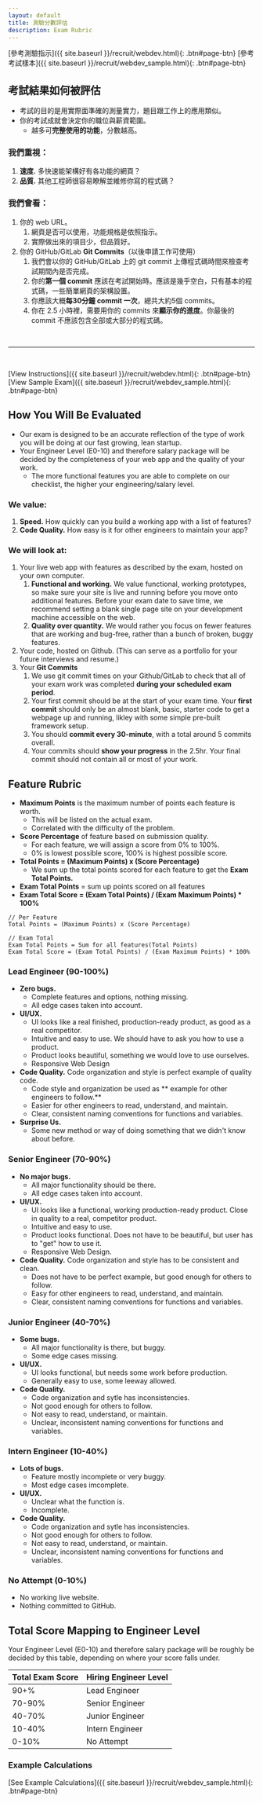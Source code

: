 ```yaml
---
layout: default
title: 測驗分數評估
description: Exam Rubric
---
```


[參考測驗指示]({{ site.baseurl }}/recruit/webdev.html){: .btn#page-btn}
[參考考試樣本]({{ site.baseurl }}/recruit/webdev_sample.html){: .btn#page-btn}

## 考試結果如何被評估
* 考試的目的是用實際面準確的測量實力，題目跟工作上的應用類似。
* 你的考試成就會決定你的職位與薪資範圍。
	* 越多可**完整使用的功能**，分數越高。

### 我們重視：
1. **速度.** 多快速能架構好有各功能的網頁？
1. **品質.** 其他工程師很容易瞭解並維修你寫的程式碼？

### 我們會看：
1. 你的 web URL。
	1. 網頁是否可以使用，功能規格是依照指示。
	1. 實際做出來的項目少，但品質好。
1. 你的 GitHub/GitLab **Git Commits**（以後申請工作可使用）
	1. 我們會以你的 GitHub/GitLab 上的 git commit 上傳程式碼時間來檢查考試期間內是否完成。
	1. 你的**第一個 commit** 應該在考試開始時。應該是幾乎空白，只有基本的程式碼，一些簡單網頁的架構設置。
	1. 你應該大概**每30分鐘 commit 一次**，總共大約5個 commits。
	1. 你在 2.5 小時裡，需要用你的 commits 來**顯示你的進度**。你最後的 commit 不應該包含全部或大部分的程式碼。

<br>

---

<br>

[View Instructions]({{ site.baseurl }}/recruit/webdev.html){: .btn#page-btn}
[View Sample Exam]({{ site.baseurl }}/recruit/webdev_sample.html){: .btn#page-btn}

## How You Will Be Evaluated
* Our exam is designed to be an accurate reflection of the type of work you will be doing at our fast growing, lean startup.
* Your Engineer Level (E0-10) and therefore salary package will be decided by the completeness of your web app and the quality of your work.
	* The more functional features you are able to complete on our checklist, the higher your engineering/salary level.

### We value:
1. **Speed.** How quickly can you build a working app with a list of features?
1. **Code Quality.** How easy is it for other engineers to maintain your app?

### We will look at:
1. Your live web app with features as described by the exam, hosted on your own computer.
	1. **Functional and working.** We value functional, working prototypes, so make sure your site is live and running before you move onto additional features. Before your exam date to save time, we recommend setting a blank single page site on your development machine accessible on the web. 
	1. **Quality over quantity.** We would rather you focus on fewer features that are working and bug-free, rather than a bunch of broken, buggy features. 
1. Your code, hosted on Github. (This can serve as a portfolio for your future interviews and resume.)
1. Your **Git Commits**
	1. We use git commit times on your Github/GitLab to check that all of your exam work was completed **during your scheduled exam period**.
	1. Your first commit should be at the start of your exam time. Your **first commit** should only be an almost blank, basic, starter code to get a webpage up and running, likley with some simple pre-built framework setup.
	1. You should **commit every 30-minute**, with a total around 5 commits overall.
	1. Your commits should **show your progress** in the 2.5hr. Your final commit should not contain all or most of your work. 

## Feature Rubric

* **Maximum Points** is the maximum number of points each feature is worth.
	* This will be listed on the actual exam.
	* Correlated with the difficulty of the problem.
* **Score Percentage** of feature based on submission quality.
	* For each feature, we will assign a score from 0% to 100%.
	* 0% is lowest possible score, 100% is highest possible score.
* **Total Points = (Maximum Points) x (Score Percentage)**
	* We sum up the total points scored for each feature to get the **Exam Total Points.**
* **Exam Total Points** = sum up points scored on all features
* **Exam Total Score = (Exam Total Points) / (Exam Maximum Points) * 100%**

```
// Per Feature
Total Points = (Maximum Points) x (Score Percentage)

// Exam Total
Exam Total Points = Sum for all features(Total Points)
Exam Total Score = (Exam Total Points) / (Exam Maximum Points) * 100%

```

### Lead Engineer (90-100%)
* **Zero bugs.**
	* Complete features and options, nothing missing.
	* All edge cases taken into account.
* **UI/UX.**
	* UI looks like a real finished, production-ready product, as good as a real competitor.
	* Intuitive and easy to use. We should have to ask you how to use a product.
	* Product looks beautiful, something we would love to use ourselves.
	* Responsive Web Design
* **Code Quality.** Code organization and style is perfect example of quality code.
	* Code style and organization be used as ** example for other engineers to follow.**
    * Easier for other engineers to read, understand, and maintain.
    * Clear, consistent naming conventions for functions and variables.
* **Surprise Us.**
	* Some new method or way of doing something that we didn't know about before.

### Senior Engineer (70-90%)
* **No major bugs.**
	* All major functionality should be there.
	* All edge cases taken into account.
* **UI/UX.**
	* UI looks like a functional, working production-ready product. Close in quality to a real, competitor product.
	* Intuitive and easy to use.
	* Product looks functional. Does not have to be beautiful, but user has to "get" how to use it.
	* Responsive Web Design.
* **Code Quality.** Code organization and style has to be consistent and clean.
	* Does not have to be perfect example, but good enough for others to follow.
	* Easy for other engineers to read, understand, and maintain.
	* Clear, consistent naming conventions for functions and variables.

### Junior Engineer (40-70%)
* **Some bugs.**
	* All major functionality is there, but buggy.
	* Some edge cases missing.
* **UI/UX.**
	* UI looks functional, but needs some work before production.
	* Generally easy to use, some leeway allowed.
* **Code Quality.**
	* Code organization and sytle has inconsistencies.
	* Not good enough for others to follow.
	* Not easy to read, understand, or maintain.
	* Unclear, inconsistent naming conventions for functions and variables.

### Intern Engineer (10-40%)
* **Lots of bugs.**
	* Feature mostly incomplete or very buggy.
	* Most edge cases imcomplete.
* **UI/UX.**
	* Unclear what the function is.
	* Incomplete.
* **Code Quality.**
	* Code organization and sytle has inconsistencies.
	* Not good enough for others to follow.
	* Not easy to read, understand, or maintain.
	* Unclear, inconsistent naming conventions for functions and variables.

### No Attempt (0-10%)
* No working live website.
* Nothing committed to GitHub.

## Total Score Mapping to Engineer Level

Your Engineer Level (E0-10) and therefore salary package will be roughly be decided by this table, depending on where your score falls under.

| Total Exam Score | Hiring Engineer Level |
| --- | --- |
| 90+% | Lead Engineer |
| 70-90% | Senior Engineer |
| 40-70% | Junior Engineer |
| 10-40% | Intern Engineer |
| 0-10% | No Attempt |

### Example Calculations

[See Example Calculations]({{ site.baseurl }}/recruit/webdev_sample.html){: .btn#page-btn}


